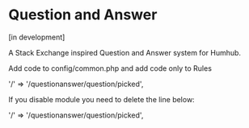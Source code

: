 Question and Answer
========
[in development]

A Stack Exchange inspired Question and Answer system for Humhub. 

Add code to config/common.php and add code only to Rules

  '/' => '/questionanswer/question/picked',

If you disable module you need to delete the line below: 

  '/' => '/questionanswer/question/picked',
